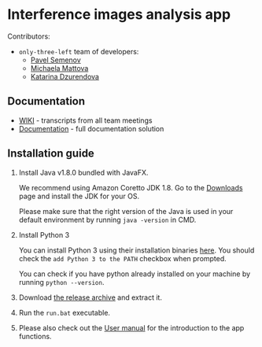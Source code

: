 # Interference images analysis app

Contributors:
* `only-three-left` team of developers:
  * [Pavel Semenov](mailto:semenov1@uniba.sk)
  * [Michaela Mattova](mailto:mattova22@uniba.sk)
  * [Katarina Dzurendova](mailto:dzurendova3@uniba.sk)

## Documentation
* [WIKI](https://github.com/TIS2021-FMFI/interferencia/wiki) - transcripts from all team meetings
* [Documentation](https://github.com/TIS2021-FMFI/interferencia/tree/main/Documentation) - full documentation solution

## Installation guide

1. Install Java v1.8.0 bundled with JavaFX.

   We recommend using Amazon Coretto JDK 1.8. Go to the [Downloads](https://docs.aws.amazon.com/corretto/latest/corretto-8-ug/downloads-list.html) page and install the JDK for your OS.

   Please make sure that the right version of the Java is used in your default environment by running `java -version` in CMD.
2. Install Python 3

   You can install Python 3 using their installation binaries [here](https://www.python.org/downloads/). You should check the `add Python 3 to the PATH` checkbox when prompted.

   You can check if you have python already installed on your machine by running `python --version`.
3. Download [the release archive](https://github.com/TIS2021-FMFI/interferencia/releases/download/v1.0-RELEASE/production.zip) and extract it.
4. Run the `run.bat` executable.
5. Please also check out the [User manual](https://github.com/TIS2021-FMFI/interferencia/tree/main/Documentation/UserManual.pdf) for the introduction to the app functions.
